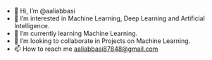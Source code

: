 - 👋 Hi, I’m @aaliabbasi
- 👀 I’m interested in Machine Learning, Deep Learning and Artificial Intelligence.
- 🌱 I’m currently learning Machine Learning.
- 💞️ I’m looking to collaborate in Projects on Machine Learning.
- 📫 How to reach me aaliabbasi87848@gmail.com

<!---
aaliabbasi/aaliabbasi is a ✨ special ✨ repository because its `README.md` (this file) appears on your GitHub profile.
You can click the Preview link to take a look at your changes.
--->
